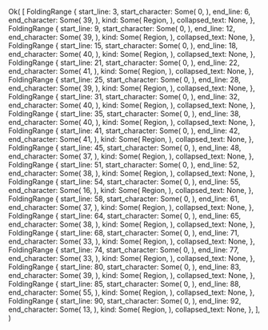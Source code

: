 Ok(
    [
        FoldingRange {
            start_line: 3,
            start_character: Some(
                0,
            ),
            end_line: 6,
            end_character: Some(
                39,
            ),
            kind: Some(
                Region,
            ),
            collapsed_text: None,
        },
        FoldingRange {
            start_line: 9,
            start_character: Some(
                0,
            ),
            end_line: 12,
            end_character: Some(
                39,
            ),
            kind: Some(
                Region,
            ),
            collapsed_text: None,
        },
        FoldingRange {
            start_line: 15,
            start_character: Some(
                0,
            ),
            end_line: 18,
            end_character: Some(
                40,
            ),
            kind: Some(
                Region,
            ),
            collapsed_text: None,
        },
        FoldingRange {
            start_line: 21,
            start_character: Some(
                0,
            ),
            end_line: 22,
            end_character: Some(
                41,
            ),
            kind: Some(
                Region,
            ),
            collapsed_text: None,
        },
        FoldingRange {
            start_line: 25,
            start_character: Some(
                0,
            ),
            end_line: 28,
            end_character: Some(
                39,
            ),
            kind: Some(
                Region,
            ),
            collapsed_text: None,
        },
        FoldingRange {
            start_line: 31,
            start_character: Some(
                0,
            ),
            end_line: 32,
            end_character: Some(
                40,
            ),
            kind: Some(
                Region,
            ),
            collapsed_text: None,
        },
        FoldingRange {
            start_line: 35,
            start_character: Some(
                0,
            ),
            end_line: 38,
            end_character: Some(
                40,
            ),
            kind: Some(
                Region,
            ),
            collapsed_text: None,
        },
        FoldingRange {
            start_line: 41,
            start_character: Some(
                0,
            ),
            end_line: 42,
            end_character: Some(
                41,
            ),
            kind: Some(
                Region,
            ),
            collapsed_text: None,
        },
        FoldingRange {
            start_line: 45,
            start_character: Some(
                0,
            ),
            end_line: 48,
            end_character: Some(
                37,
            ),
            kind: Some(
                Region,
            ),
            collapsed_text: None,
        },
        FoldingRange {
            start_line: 51,
            start_character: Some(
                0,
            ),
            end_line: 52,
            end_character: Some(
                38,
            ),
            kind: Some(
                Region,
            ),
            collapsed_text: None,
        },
        FoldingRange {
            start_line: 54,
            start_character: Some(
                0,
            ),
            end_line: 55,
            end_character: Some(
                16,
            ),
            kind: Some(
                Region,
            ),
            collapsed_text: None,
        },
        FoldingRange {
            start_line: 58,
            start_character: Some(
                0,
            ),
            end_line: 61,
            end_character: Some(
                37,
            ),
            kind: Some(
                Region,
            ),
            collapsed_text: None,
        },
        FoldingRange {
            start_line: 64,
            start_character: Some(
                0,
            ),
            end_line: 65,
            end_character: Some(
                38,
            ),
            kind: Some(
                Region,
            ),
            collapsed_text: None,
        },
        FoldingRange {
            start_line: 68,
            start_character: Some(
                0,
            ),
            end_line: 71,
            end_character: Some(
                33,
            ),
            kind: Some(
                Region,
            ),
            collapsed_text: None,
        },
        FoldingRange {
            start_line: 74,
            start_character: Some(
                0,
            ),
            end_line: 77,
            end_character: Some(
                33,
            ),
            kind: Some(
                Region,
            ),
            collapsed_text: None,
        },
        FoldingRange {
            start_line: 80,
            start_character: Some(
                0,
            ),
            end_line: 83,
            end_character: Some(
                39,
            ),
            kind: Some(
                Region,
            ),
            collapsed_text: None,
        },
        FoldingRange {
            start_line: 85,
            start_character: Some(
                0,
            ),
            end_line: 88,
            end_character: Some(
                55,
            ),
            kind: Some(
                Region,
            ),
            collapsed_text: None,
        },
        FoldingRange {
            start_line: 90,
            start_character: Some(
                0,
            ),
            end_line: 92,
            end_character: Some(
                13,
            ),
            kind: Some(
                Region,
            ),
            collapsed_text: None,
        },
    ],
)